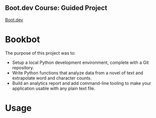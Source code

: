 ## Boot.dev Course: Guided Project ##
<a href="https://www.boot.dev/">Boot.dev</a>
# Bookbot #
The purpose of this project was to:
- Setup a local Python development environment, complete with a Git repository.
- Write Python functions that analyze data from a novel of text and extrapolate word and character counts.
- Build an analytics report and add command-line tooling to make your application usable with any plain text file.
# Usage
